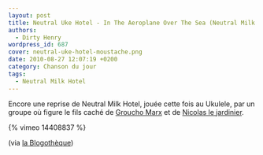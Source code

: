 ```yaml
---
layout: post
title: Neutral Uke Hotel - In The Aeroplane Over The Sea (Neutral Milk Hotel)
authors:
  - Dirty Henry
wordpress_id: 687
cover: neutral-uke-hotel-moustache.png
date: 2010-08-27 12:07:19 +0200
category: Chanson du jour
tags:
  - Neutral Milk Hotel
---
```


Encore une reprise de Neutral Milk Hotel, jouée cette fois au Ukulele, par un
groupe où figure le fils caché de
[Groucho Marx](http://www.google.fr/images?q=groucho) et de [Nicolas le
jardinier][1].

{% vimeo 14408837 %}

(via
[la Blogothèque](http://www.blogotheque.net/NxNE-Blogotheque-Series-Part-Two))

[1]: https://www.google.fr/search?q=nicolas+le+jardinier&tbm=isch
